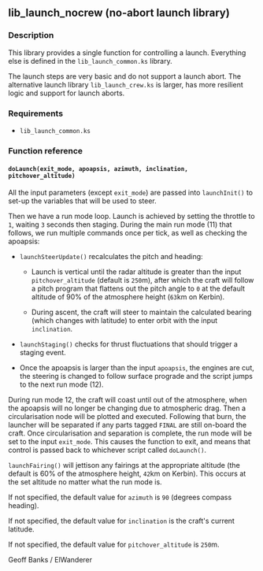 ## lib\_launch\_nocrew (no-abort launch library)

### Description

This library provides a single function for controlling a launch. Everything else is defined in the `lib_launch_common.ks` library.

The launch steps are very basic and do not support a launch abort. The alternative launch library `lib_launch_crew.ks` is larger, has more resilient logic and support for launch aborts.

### Requirements

 * `lib_launch_common.ks`

### Function reference

#### `doLaunch(exit_mode, apoapsis, azimuth, inclination, pitchover_altitude)`

All the input parameters (except `exit_mode`) are passed into `launchInit()` to set-up the variables that will be used to steer.

Then we have a run mode loop. Launch is achieved by setting the throttle to `1`, waiting `3` seconds then staging. During the main run mode (11) that follows, we run multiple commands once per tick, as well as checking the apoapsis:

* `launchSteerUpdate()` recalculates the pitch and heading:

  * Launch is vertical until the radar altitude is greater than the input `pitchover_altitude` (default is `250`m), after which the craft will follow a pitch program that flattens out the pitch angle to `0` at the default altitude of 90% of the atmosphere height (`63`km on Kerbin).

  * During ascent, the craft will steer to maintain the calculated bearing (which changes with latitude) to enter orbit with the input `inclination`.

* `launchStaging()` checks for thrust fluctuations that should trigger a staging event.

* Once the apoapsis is larger than the input `apoapsis`, the engines are cut, the steering is changed to follow surface prograde and the script jumps to the next run mode (12).

During run mode 12, the craft will coast until out of the atmosphere, when the apoapsis will no longer be changing due to atmospheric drag. Then a circularisation node will be plotted and executed. Following that burn, the launcher will be separated if any parts tagged `FINAL` are still on-board the craft. Once circularisation and separation is complete, the run mode will be set to the input `exit_mode`. This causes the function to exit, and means that control is passed back to whichever script called `doLaunch()`.

`launchFairing()` will jettison any fairings at the appropriate altitude (the default is 60% of the atmosphere height, `42`km on Kerbin). This occurs at the set altitude no matter what the run mode is.

If not specified, the default value for `azimuth` is `90` (degrees compass heading).

If not specified, the default value for `inclination` is the craft's current latitude.

If not specified, the default value for `pitchover_altitude` is `250`m.

Geoff Banks / ElWanderer
